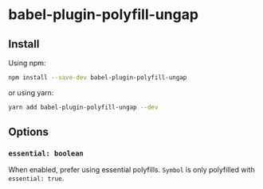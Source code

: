 # babel-plugin-polyfill-ungap

## Install

Using npm:

```sh
npm install --save-dev babel-plugin-polyfill-ungap
```

or using yarn:

```sh
yarn add babel-plugin-polyfill-ungap --dev
```

## Options

### `essential: boolean`

When enabled, prefer using essential polyfills. `Symbol` is only polyfilled with `essential: true`.
